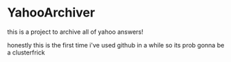 # YahooArchiver
this is a project to archive all of yahoo answers!

honestly this is the first time i've used github in a while so its prob gonna be a clusterfrick
